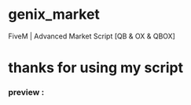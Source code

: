 # genix_market
FiveM | Advanced Market Script [QB &amp; OX &amp; QBOX]
# thanks for using my script

### preview : 
